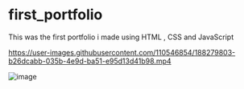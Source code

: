 # first_portfolio
This was the first portfolio i made using HTML , CSS and JavaScript




https://user-images.githubusercontent.com/110546854/188279803-b26dcabb-035b-4e9d-ba51-e95d13d41b98.mp4

![image](https://user-images.githubusercontent.com/110546854/188276748-7133204d-658a-4e36-a105-8fde58f036af.png)

